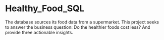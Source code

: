 # Healthy_Food_SQL
The database sources its food data from a supermarket. This project seeks to answer the business question: Do the healthier foods cost less? And provide three actionable insights.
